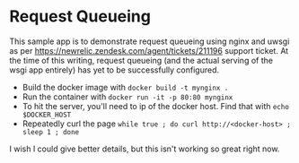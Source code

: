 # Request Queueing

This sample app is to demonstrate request queueing using nginx and uwsgi as per https://newrelic.zendesk.com/agent/tickets/211196 support ticket. At the time of this writing, request queueing (and the actual serving of the wsgi app entirely) has yet to be successfully configured.

+ Build the docker image with `docker build -t mynginx .`
+ Run the container with `docker run -it -p 80:80 mynginx`
+ To hit the server, you'll need to ip of the docker host. Find that with `echo $DOCKER_HOST`
+ Repeatedly curl the page `while true ; do curl http://<docker-host> ; sleep 1 ; done`

I wish I could give better details, but this isn't working so great right now.
